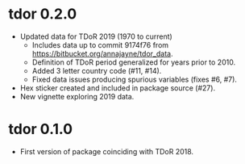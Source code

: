 # tdor 0.2.0

* Updated data for TDoR 2019 (1970 to current)
    * Includes data up to commit 9174f76 from https://bitbucket.org/annajayne/tdor_data.
    * Definition of TDoR period generalized for years prior to 2010.
    * Added 3 letter country code (#11, #14).
    * Fixed data issues producing spurious variables (fixes #6, #7).
* Hex sticker created and included in package source (#27).
* New vignette exploring 2019 data.

# tdor 0.1.0

* First version of package coinciding with TDoR 2018.
